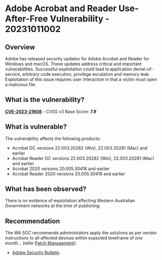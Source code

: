 # Adobe Acrobat and Reader Use-After-Free Vulnerability - 20231011002

## Overview

Adobe has released security updates for Adobe Acrobat and Reader for Windows and macOS. These updates address critical and important vulnerabilities. Successful exploitation could lead to application denial-of-service, arbitrary code execution, privilege escalation and memory leak. Exploitation of this issue requires user interaction in that a victim must open a malicious file.

## What is the vulnerability?

[**CVE-2023-21608**](https://nvd.nist.gov/vuln/detail/CVE-2023-21608) - CVSS v3 Base Score: ***7.8***

## What is vulnerable?

The vulnerability affects the following products:

- Acrobat DC versions 22.003.20282 (Win), 22.003.20281 (Mac) and earlier
- Acrobat Reader DC versions 22.003.20282 (Win), 22.003.20281 (Mac) and earlier
- Acrobat 2020 versions 20.005.30418 and earlier
- Acrobat Reader 2020 versions 20.005.30418 and earlier

## What has been observed?

There is no evidence of exploitation affecting Western Australian Government networks at the time of publishing.

## Recommendation

The WA SOC recommends administrators apply the solutions as per vendor instructions to all affected devices within expected timeframe of *one month...* (refer [Patch Management](../guidelines/patch-management.md)):

- [Adobe Security Bulletin](https://helpx.adobe.com/security/products/acrobat/apsb23-01.html)